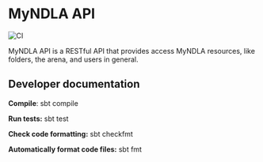 # MyNDLA API 
![CI](https://github.com/NDLANO/myndla-api/workflows/CI/badge.svg)

MyNDLA API is a RESTful API that provides access MyNDLA resources, like folders, the arena, and users in general. 

## Developer documentation
**Compile**: sbt compile

**Run tests:** sbt test

**Check code formatting:** sbt checkfmt

**Automatically format code files:** sbt fmt

